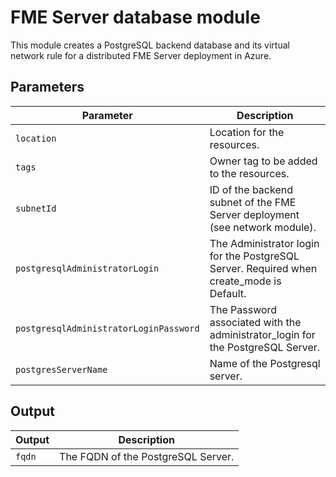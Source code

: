 # FME Server database module
This module creates a PostgreSQL backend database and its virtual network rule for a distributed FME Server deployment in Azure.

## Parameters
|Parameter|Description|
|---|---|
|`location` | Location for the resources.
|`tags` | Owner tag to be added to the resources.
|`subnetId` | ID of the backend subnet of the FME Server deployment (see network module).
|`postgresqlAdministratorLogin` | The Administrator login for the PostgreSQL Server. Required when create_mode is Default. 
|`postgresqlAdministratorLoginPassword` | The Password associated with the administrator_login for the PostgreSQL Server.
|`postgresServerName` | Name of the Postgresql server.

## Output
|Output|Description|
|---|---|
|`fqdn` | The FQDN of the PostgreSQL Server.